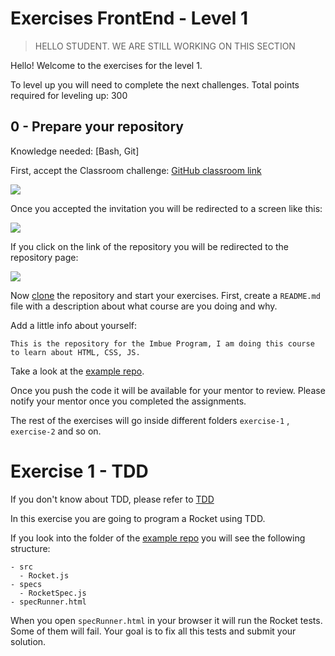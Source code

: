# Exercises FrontEnd - Level 1

> HELLO STUDENT. WE ARE STILL WORKING ON THIS SECTION


Hello! Welcome to the exercises for the level 1.

To level up you will need to complete the next challenges. Total points required for leveling up: 300


## 0 - Prepare your repository
Knowledge needed: [Bash, Git]

First, accept the Classroom challenge: [GitHub classroom link](https://classroom.github.com/a/w_F7VAE8)

<img src="https://imbueprogram.github.io/imbue-program-docs/images/classroomassignment.png" >

Once you accepted the invitation you will be redirected to a screen like this:

<img src="https://imbueprogram.github.io/imbue-program-docs/images/classroomrepo.png" >

If you click on the link of the repository you will be redirected to the repository page:

<img src="https://imbueprogram.github.io/imbue-program-docs/images/classroomrepo2.png" >

Now [clone](program/software/git.md) the repository and start your exercises. First, create a `README.md` file with a description about what course are you doing and why. 

Add a little info about yourself:

```
This is the repository for the Imbue Program, I am doing this course to learn about HTML, CSS, JS.
```

Take a look at the [example repo](https://github.com/imbue-program/MAD-001-exercises).

Once you push the code it will be available for your mentor to review. Please notify your mentor once you completed the assignments.

The rest of the exercises will go inside different folders `exercise-1` , `exercise-2` and so on.



# Exercise 1 - TDD 

If you don't know about TDD, please refer to [TDD](program/software/tdd.md)

In this exercise you are going to program a Rocket using TDD. 

If you look into the folder of the [example repo]() you will see the following structure:

```
- src
  - Rocket.js
- specs
  - RocketSpec.js
- specRunner.html
```

When you open `specRunner.html` in your browser it will run the Rocket tests. Some of them will fail. Your goal is to fix all this tests and submit your solution.

